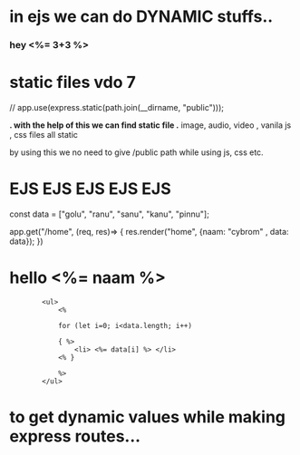 # in ejs   we can do  DYNAMIC  stuffs.. 

<h3>hey <%= 3+3 %>  </h3>  



# static files   vdo 7

//  app.use(express.static(path.join(__dirname, "public")));   

__. with the help of this we can find static file  .__
image, audio, video ,  vanila js , css files all static

by using this we no need to give  /public   path while using js, css  etc.  


# EJS  EJS  EJS   EJS  EJS 

const data = ["golu", "ranu", "sanu", "kanu", "pinnu"]; 

app.get("/home", (req, res)=> { 
        res.render("home", {naam: "cybrom" , data: data}); 
})

<h1> hello <%= naam %>
            </h1>

            <ul>
                <% 

                for (let i=0; i<data.length; i++)

                { %>
                    <li> <%= data[i] %> </li>
                <% }

                %>
            </ul>

# to get dynamic values while making express routes... 

















